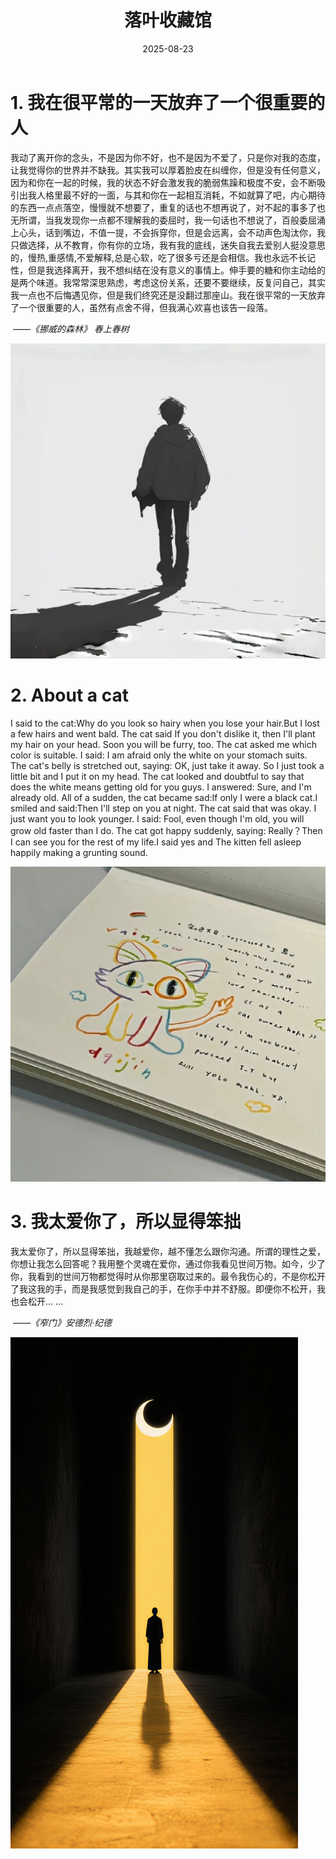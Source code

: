 ﻿---
title: 落叶收藏馆
description: 一些生活上的碎碎念
date: 2025-08-23
slug: 落叶收藏馆
image: pic11.png
categories:
    - 碎碎念
---

# 1. 我在很平常的一天放弃了一个很重要的人

我动了离开你的念头，不是因为你不好，也不是因为不爱了，只是你对我的态度，让我觉得你的世界并不缺我。其实我可以厚着脸皮在纠缠你，但是没有任何意义，因为和你在一起的时候，我的状态不好会激发我的脆弱焦躁和极度不安，会不断吸引出我人格里最不好的一面，与其和你在一起相互消耗，不如就算了吧，内心期待的东西一点点落空，慢慢就不想要了，重复的话也不想再说了，对不起的事多了也无所谓，当我发现你一点都不理解我的委屈时，我一句话也不想说了，百般委屈涌上心头，话到嘴边，不值一提，不会拆穿你，但是会远离，会不动声色淘汰你，我只做选择，从不教育，你有你的立场，我有我的底线，迷失自我去爱别人挺没意思的，慢热,重感情,不爱解释,总是心软，吃了很多亏还是会相信。我也永远不长记性，但是我选择离开，我不想纠结在没有意义的事情上。伸手要的糖和你主动给的是两个味道。我常常深思熟虑，考虑这份关系，还要不要继续，反复问自己，其实我一点也不后悔遇见你，但是我们终究还是没翻过那座山。我在很平常的一天放弃了一个很重要的人，虽然有点舍不得，但我满心欢喜也该告一段落。

​																					——*《挪威的森林》 春上春树*

<img src="./index.assets/image-20250823132341941.png" alt="image-20250823132341941" style="zoom:100%;" />

# 2. About a cat

I said to the cat:Why do you look so hairy when you lose your hair.But I lost a few hairs and went bald. The cat said If you don't dislike it, then I'll plant my hair on your head. Soon you will be furry, too. The cat asked me which color is suitable. I said: I am afraid only the white on your stomach suits. The cat's belly is stretched out, saying: OK, just take it away. So I just took a little bit and I put it on my head. The cat looked and doubtful to say that does the white means getting old for you guys. I answered: Sure, and I'm already old. All of a sudden, the cat became sad:If only I were a black cat.I smiled and said:Then I'll step on you at night. The cat said that was okay. I just want you to look younger. I said: Fool, even though I'm old, you will grow old faster than I do. The cat got happy suddenly, saying: Really？Then I can see you for the rest of my life.I said yes and The kitten fell asleep happily making a grunting sound.

<img src="./index.assets/image-20250823131923373.png" alt="image-20250823131923373" style="zoom:100%;" />

# 3. 我太爱你了，所以显得笨拙

我太爱你了，所以显得笨拙，我越爱你，越不懂怎么跟你沟通。所谓的理性之爱，你想让我怎么回答呢？我用整个灵魂在爱你，通过你我看见世间万物。如今，少了你，我看到的世间万物都觉得时从你那里窃取过来的。最令我伤心的，不是你松开了我这我的手，而是我感觉到我自己的手，在你手中并不舒服。即便你不松开，我也会松开… …

​																						——*《窄门》安德烈·纪德*

<img src="./index.assets/image-20250826143403171.png" alt="image-20250826143403171" style="zoom: 80%;" />